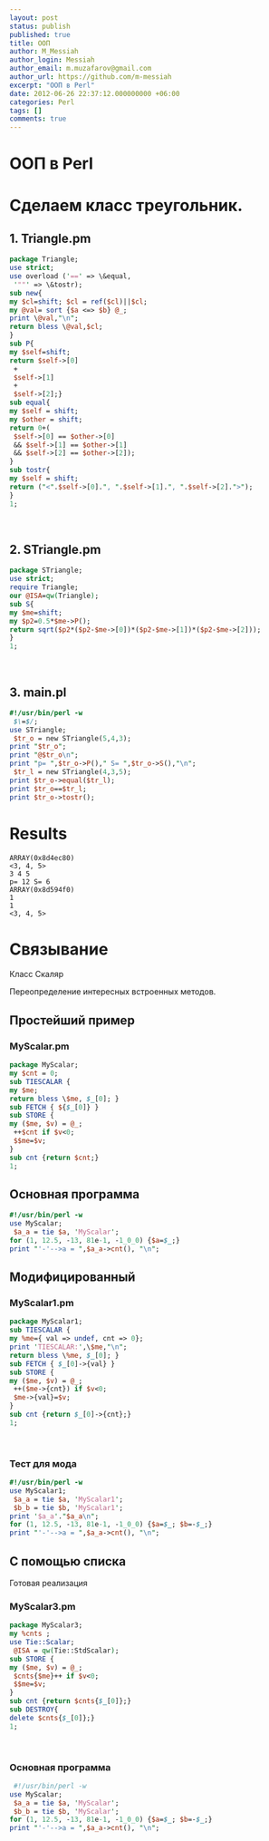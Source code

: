 ```yaml
---
layout: post
status: publish
published: true
title: ООП
author: M_Messiah
author_login: Messiah
author_email: m.muzafarov@gmail.com
author_url: https://github.com/m-messiah
excerpt: "ООП в Perl"
date: 2012-06-26 22:37:12.000000000 +06:00
categories: Perl
tags: []
comments: true
---
```


# ООП в Perl #


# Сделаем класс треугольник. #
## 1. Triangle.pm ##

```perl
package Triangle;
use strict;
use overload ('==' => \&equal,
 '""' => \&tostr);
sub new{
my $cl=shift; $cl = ref($cl)||$cl;
my @val= sort {$a <=> $b} @_;
print \@val,"\n";
return bless \@val,$cl;
}
sub P{
my $self=shift;
return $self->[0]
 +
 $self->[1]
 +
 $self->[2];}
sub equal{
my $self = shift;
my $other = shift;
return 0+(
 $self->[0] == $other->[0]
 && $self->[1] == $other->[1]
 && $self->[2] == $other->[2]);
}
sub tostr{
my $self = shift;
return ("<".$self->[0].", ".$self->[1].", ".$self->[2].">");
}
1;
```

&nbsp;
## 2. STriangle.pm ##

```perl
package STriangle;
use strict;
require Triangle;
our @ISA=qw(Triangle);
sub S{
my $me=shift;
my $p2=0.5*$me->P();
return sqrt($p2*($p2-$me->[0])*($p2-$me->[1])*($p2-$me->[2]));
}
1;
```

&nbsp;
## 3. main.pl ##

```perl
#!/usr/bin/perl -w
 $\=$/;
use STriangle;
 $tr_o = new STriangle(5,4,3);
print "$tr_o";
print "@$tr_o\n";
print "p= ",$tr_o->P()," S= ",$tr_o->S(),"\n";
 $tr_l = new STriangle(4,3,5);
print $tr_o->equal($tr_l);
print $tr_o==$tr_l;
print $tr_o->tostr();
```

# Results #

	ARRAY(0x8d4ec80)
	<3, 4, 5>
	3 4 5
	p= 12 S= 6
	ARRAY(0x8d594f0)
	1
	1
	<3, 4, 5>

# Связывание #

Класс Скаляр

Переопределение интересных встроенных методов.

## Простейший пример ##
### MyScalar.pm ###

```perl
package MyScalar;
my $cnt = 0;
sub TIESCALAR {
my $me;
return bless \$me, $_[0]; }
sub FETCH { ${$_[0]} }
sub STORE {
my ($me, $v) = @_;
 ++$cnt if $v<0;
 $$me=$v;
}
sub cnt {return $cnt;}
1;
```

## Основная программа ##

```perl
#!/usr/bin/perl -w
use MyScalar;
 $a_a = tie $a, 'MyScalar';
for (1, 12.5, -13, 81e-1, -1_0_0) {$a=$_;}
print "'-'-->a = ",$a_a->cnt(), "\n";
```

## Модифицированный ##
### MyScalar1.pm ###

```perl
package MyScalar1;
sub TIESCALAR {
my %me={ val => undef, cnt => 0};
print 'TIESCALAR:',\$me,"\n";
return bless \%me, $_[0]; }
sub FETCH { $_[0]->{val} }
sub STORE {
my ($me, $v) = @_;
 ++($me->{cnt}) if $v<0;
 $me->{val}=$v;
}
sub cnt {return $_[0]->{cnt};}
1;
```

&nbsp;
### Тест для мода ###

```perl
#!/usr/bin/perl -w
use MyScalar1;
 $a_a = tie $a, 'MyScalar1';
 $b_b = tie $b, 'MyScalar1';
print '$a_a'."$a_a\n";
for (1, 12.5, -13, 81e-1, -1_0_0) {$a=$_; $b=-$_;}
print "'-'-->a = ",$a_a->cnt(), "\n";
```

## С помощью списка ##
Готовая реализация
### MyScalar3.pm ###

```perl
package MyScalar3;
my %cnts ;
use Tie::Scalar;
 @ISA = qw(Tie::StdScalar);
sub STORE {
my ($me, $v) = @_;
 $cnts{$me}++ if $v<0;
 $$me=$v;
}
sub cnt {return $cnts{$_[0]};}
sub DESTROY{
delete $cnts{$_[0]};}
1;
```

&nbsp;
### Основная программа ###

```perl
 #!/usr/bin/perl -w
use MyScalar;
 $a_a = tie $a, 'MyScalar';
 $b_b = tie $b, 'MyScalar';
for (1, 12.5, -13, 81e-1, -1_0_0) {$a=$_; $b=-$_;}
print "'-'-->a = ",$a_a->cnt(), "\n";
```

&nbsp;
